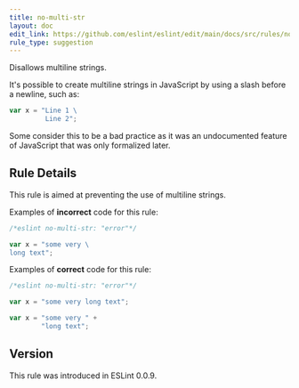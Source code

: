 ```yaml
---
title: no-multi-str
layout: doc
edit_link: https://github.com/eslint/eslint/edit/main/docs/src/rules/no-multi-str.md
rule_type: suggestion
---
```


Disallows multiline strings.

It's possible to create multiline strings in JavaScript by using a slash before a newline, such as:

```js
var x = "Line 1 \
         Line 2";
```

Some consider this to be a bad practice as it was an undocumented feature of JavaScript that was only formalized later.

## Rule Details

This rule is aimed at preventing the use of multiline strings.

Examples of **incorrect** code for this rule:

```js
/*eslint no-multi-str: "error"*/

var x = "some very \
long text";
```

Examples of **correct** code for this rule:

```js
/*eslint no-multi-str: "error"*/

var x = "some very long text";

var x = "some very " +
        "long text";
```

## Version

This rule was introduced in ESLint 0.0.9.

